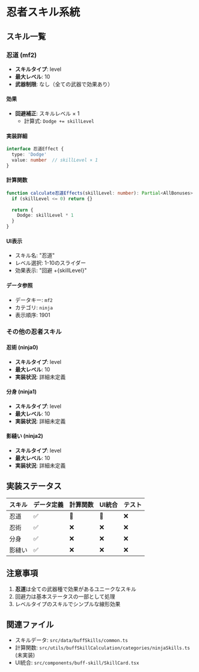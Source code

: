 # 忍者スキル系統

## スキル一覧

### 忍道 (mf2)
- **スキルタイプ**: level
- **最大レベル**: 10
- **武器制限**: なし（全ての武器で効果あり）

#### 効果
- **回避補正**: スキルレベル × 1
  - 計算式: `Dodge += skillLevel`

#### 実装詳細
```typescript
interface 忍道Effect {
  type: 'Dodge'
  value: number  // skillLevel × 1
}
```

#### 計算関数
```typescript
function calculate忍道Effects(skillLevel: number): Partial<AllBonuses> {
  if (skillLevel <= 0) return {}
  
  return {
    Dodge: skillLevel * 1
  }
}
```

#### UI表示
- スキル名: "忍道"
- レベル選択: 1-10のスライダー
- 効果表示: "回避 +{skillLevel}"

#### データ参照
- データキー: `mf2`
- カテゴリ: `ninja`
- 表示順序: 1901

### その他の忍者スキル

#### 忍術 (ninja0)
- **スキルタイプ**: level
- **最大レベル**: 10
- **実装状況**: 詳細未定義

#### 分身 (ninja1) 
- **スキルタイプ**: level
- **最大レベル**: 10
- **実装状況**: 詳細未定義

#### 影縫い (ninja2)
- **スキルタイプ**: level
- **最大レベル**: 10
- **実装状況**: 詳細未定義

## 実装ステータス

| スキル | データ定義 | 計算関数 | UI統合 | テスト |
|--------|------------|----------|---------|--------|
| 忍道   | ✅         | 🔄       | 🔄     | ❌     |
| 忍術   | ✅         | ❌       | ❌     | ❌     |
| 分身   | ✅         | ❌       | ❌     | ❌     |
| 影縫い | ✅         | ❌       | ❌     | ❌     |

## 注意事項

1. **忍道**は全ての武器種で効果があるユニークなスキル
2. 回避力は基本ステータスの一部として処理
3. レベルタイプのスキルでシンプルな線形効果

## 関連ファイル

- スキルデータ: `src/data/buffSkills/common.ts`
- 計算関数: `src/utils/buffSkillCalculation/categories/ninjaSkills.ts` (未実装)
- UI統合: `src/components/buff-skill/SkillCard.tsx`